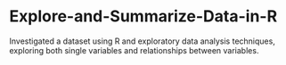 # Explore-and-Summarize-Data-in-R
Investigated a dataset using R and exploratory data analysis techniques, exploring both single variables and relationships between variables.
